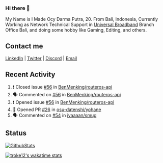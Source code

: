 ### Hi there 👋

My Name is I Made Ocy Darma Putra, 20. From Bali, Indonesia, Currently Working as Network Technical Support in [Universal Broadband](https://universal.net.id) Branch Office Bali, and doing some hobby like Gaming, Editing, and others.

## Contact me

[LinkedIn](https://linkedin.com/in/troke) | [Twitter](https://twitter.com/darma_ochi) | [Discord](https://link.troke.id/discord) | <a href="mailto:ochi@troke.id">Email</a> 

## Recent Activity

<!--START_SECTION:activity-->
1. ❗️ Closed issue [#56](https://github.com/BenMenking/routeros-api/issues/56) in [BenMenking/routeros-api](https://github.com/BenMenking/routeros-api)
2. 🗣 Commented on [#56](https://github.com/BenMenking/routeros-api/issues/56) in [BenMenking/routeros-api](https://github.com/BenMenking/routeros-api)
3. ❗️ Opened issue [#56](https://github.com/BenMenking/routeros-api/issues/56) in [BenMenking/routeros-api](https://github.com/BenMenking/routeros-api)
4. 💪 Opened PR [#26](https://github.com/osu-datenshi/yohane/pull/26) in [osu-datenshi/yohane](https://github.com/osu-datenshi/yohane)
5. 🗣 Commented on [#54](https://github.com/ivaaaan/smug/issues/54) in [ivaaaan/smug](https://github.com/ivaaaan/smug)
<!--END_SECTION:activity-->

## Status

[![GithubStats](https://github-readme-stats.vercel.app/api?username=troke12&show_icons=true)](https://github.com/troke12)

[![troke12's wakatime stats](https://github-readme-stats.vercel.app/api/wakatime?username=troke12&layout=compact)](https://wakatime.com/@troke12) 

